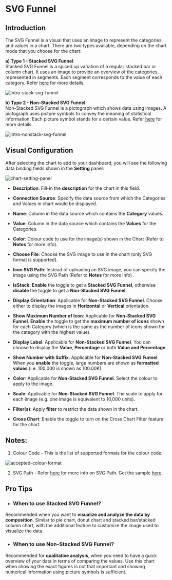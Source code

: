 # SVG Funnel

## Introduction
The SVG Funnel is a visual that uses an image to represent the categories and values in a chart. There are two types available, depending on the chart mode that you choose for the chart:

**a) Type 1 - Stacked SVG Funnel**   
Stacked SVG Funnel is a spiced up variation of a regular stacked bar or column chart. It uses an image to provide an overview of the categories, represented in segments. Each segment corresponds to the value of each category. Refer [here](./visual/stacked-svg-funnel.md) for more details.

![intro-stack-svg-funnel](./images/svg-funnel/intro-stack-svg-funnel.png)

**b) Type 2 - Non-Stacked SVG Funnel**   
Non-Stacked SVG Funnel is a pictograph which shows data using images. A pictograph uses picture symbols to convey the meaning of statistical information. Each picture symbol stands for a certain value. Refer [here](./visual/non-stacked-svg-funnel.md) for more details.

![intro-nonstack-svg-funnel](./images/svg-funnel/intro-nonstack-svg-funnel.png)

## Visual Configuration   
After selecting the chart to add to your dashboard, you will see the following data binding fields shown in the **Setting** panel:

![chart-setting-panel](./images/svg-funnel/chart-setting-panel.png)

- **Description**: Fill-in the **description** for the chart in this field.
- **Connection Source**: Specify the data source from which the Categories and Values in chart would be displayed.
- **Name**: Column in the data source which contains the **Category** values.
- **Value**: Column in the data source which contains the **Values** for the Categories.
- **Color**: Colour code to use for the image(s) shown in the Chart (Refer to **Notes** for more info).
- **Choose File**: Choose the SVG image to use in the chart (only SVG format is supported).
- **Icon SVG Path**: Instead of uploading an SVG image, you can specify the image using the SVG Path (Refer to **Notes** for more info) .
- **IsStack**: **Enable** the toggle to get a **Stacked SVG Funnel**, otherwise **disable** the toggle to get a **Non-Stacked SVG Funnel**.   
   
- **Display Orientation**: Applicable for **Non-Stacked SVG Funnel**. Choose either to display the images in **Horizontal** or **Vertical** orientation.
- **Show Maximum Number of Icon**: Applicable for **Non-Stacked SVG Funnel**. **Enable** the toggle to get the **maximum number of icons** shown for each Category (which is the same as the number of icons shown for the category with the highest value).
- **Display Label**: Applicable for **Non-Stacked SVG Funnel**. You can choose to display the **Value**, **Percentage** or both **Value and Percentage**.
- **Show Number with Suffix**: Applicable for **Non-Stacked SVG Funnel**. When you **enable** the toggle, large numbers are shown as **formatted values** (i.e. 100,000 is shown as 100.00K).
- **Color**: Applicable for **Non-Stacked SVG Funnel**. Select the colour to apply to the image.
- **Scale**: Applicable for **Non-Stacked SVG Funnel**. The scale to apply for each image (e.g. one image is equivalent to 10,000 units).   
- **Filter(s)**: Apply **filter** to restrict the data shown in the chart.
- **Cross Chart**: Enable the toggle to turn on the Cross Chart Filter feature for the chart.

## Notes:  
1. Colour Code - This is the list of supported formats for the colour code:

![accepted-colour-format](./images/svg-funnel/accepted-colour-format.png)

2. SVG Path - Refer [here](https://www.w3schools.com/graphics/svg_path.asp) for more info on SVG Path. Get the sample [here](./sample-data/svg-funnel/sample-svg.txt).

## Pro Tips
- ### When to use Stacked SVG Funnel?   
Recommended when you want to **visualize and analyze the data by composition**.
Similar to pie chart, donut chart and stacked bar/stacked column chart, with the additional feature to customize the image used to visualize the data.

- ### When to use Non-Stacked SVG Funnel?   
Recommended for **qualitative analysis**, when you need to have a quick overview of your data in terms of comparing the values.
Use this chart when showing the exact figures is not that important and showing numerical information using picture symbols is sufficient.
